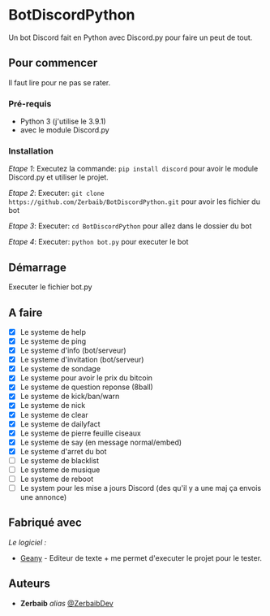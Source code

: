 # BotDiscordPython

Un bot Discord fait en Python avec Discord.py
pour faire un peut de tout.

## Pour commencer

Il faut lire pour ne pas se rater.

### Pré-requis

- Python 3 (j'utilise le 3.9.1)
- avec le module Discord.py

### Installation

_Etape 1_:
Executez la commande:
 ```pip install discord```
 pour avoir le module Discord.py et utiliser le projet.

_Etape 2_:
Executer:
 ```git clone https://github.com/Zerbaib/BotDiscordPython.git```
 pour avoir les fichier du bot


_Etape 3_:
Executer:
 ```cd BotDiscordPython```
 pour allez dans le dossier du bot

_Etape 4_:
Executer:
 ```python bot.py```
 pour executer le bot

## Démarrage

Executer le fichier bot.py

## A faire

- [x] Le systeme de help
- [x] Le systeme de ping
- [x] Le systeme d'info (bot/serveur)
- [x] Le systeme d'invitation (bot/serveur)
- [x] Le systeme de sondage
- [x] Le systeme pour avoir le prix du bitcoin
- [x] Le systeme de question reponse (8ball)
- [x] Le systeme de kick/ban/warn
- [x] Le systeme de nick
- [x] Le systeme de clear
- [x] Le systeme de dailyfact
- [x] Le systeme de pierre feuille ciseaux
- [x] Le systeme de say (en message normal/embed)
- [x] Le systeme d'arret du bot
- [ ] Le systeme de blacklist
- [ ] Le systeme de musique
- [ ] Le systeme de reboot
- [ ] Le system pour les mise a jours Discord (des qu'il y a une maj ça envois une annonce)

## Fabriqué avec

_Le logiciel :_
* [Geany](http://geany.org) - Editeur de texte + me permet d'executer le projet pour le tester.

## Auteurs

* **Zerbaib** _alias_ [@ZerbaibDev](https://github.com/Zerbaib)
